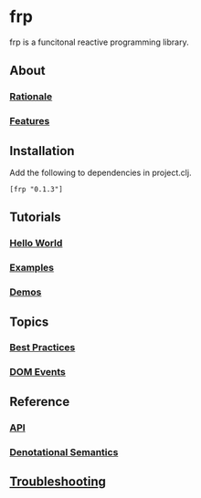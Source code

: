# frp
frp is a funcitonal reactive programming library.

## About

### [Rationale](doc/rationale.md)

### [Features](doc/features.md)

## Installation
Add the following to dependencies in project.clj.

`[frp "0.1.3"]`

## Tutorials

### [Hello World](doc/hello-world.md) 

### [Examples](examples)

### [Demos](https://frpexamples.github.io/)

## Topics

### [Best Practices](doc/best-practices.md)

### [DOM Events](doc/dom-events.md)

## Reference

### [API](doc/api.md)

### [Denotational Semantics](doc/semantics.tex)

## [Troubleshooting](doc/troubleshooting.md)
